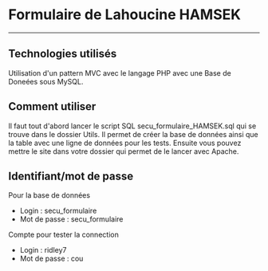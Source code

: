 # Formulaire de Lahoucine HAMSEK
***
## Technologies utilisés

Utilisation d'un pattern MVC avec le langage PHP avec une Base de Doneées sous MySQL.

## Comment utiliser

Il faut tout d'abord lancer le script SQL secu_formulaire_HAMSEK.sql qui se trouve dans le dossier Utils.
Il permet de créer la base de données ainsi que la table avec une ligne de données pour les tests.
Ensuite vous pouvez mettre le site dans votre dossier qui permet de le lancer avec Apache.


## Identifiant/mot de passe

Pour la base de données
* Login : secu_formulaire
* Mot de passe : secu_formulaire

Compte pour tester la connection
* Login : ridley7
* Mot de passe : cou
